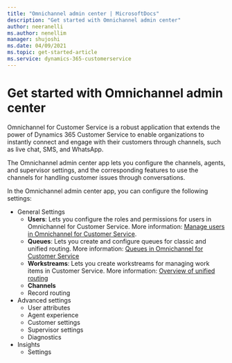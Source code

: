 ```yaml
---
title: "Omnichannel admin center | MicrosoftDocs"
description: "Get started with Omnichannel admin center"
author: neeranelli
ms.author: nenellim
manager: shujoshi
ms.date: 04/09/2021
ms.topic: get-started-article
ms.service: dynamics-365-customerservice
---
```


# Get started with Omnichannel admin center

Omnichannel for Customer Service is a robust application that extends the power of Dynamics 365 Customer Service to enable organizations to instantly connect and engage with their customers through channels, such as live chat, SMS, and WhatsApp.


The Omnichannel admin center app lets you configure the channels, agents, and supervisor settings, and the corresponding features to use the channels for handling customer issues through conversations.

In the Omnichannel admin center app, you can configure the following settings:

- General Settings
  - **Users**: Lets you configure the roles and permissions for users in Omnichannel for Customer Service. More information: [Manage users in Omnichannel for Customer Service](users-user-profiles).
  - **Queues**: Lets you create and configure queues for classic and unified routing. More information: [Queues in Omnichannel for Customer Service](queues-omnichannel.md)
  - **Workstreams**: Lets you create workstreams for managing work items in Customer Service. More information: [Overview of unified routing](overview-unified-routing.md)
  - **Channels**
  - Record routing
- Advanced settings
  - User attributes
  - Agent experience
  - Customer settings
  - Supervisor settings
  - Diagnostics
- Insights
  - Settings


